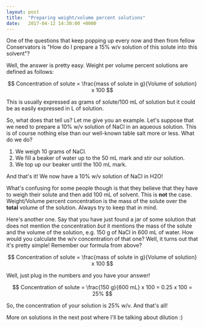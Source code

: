 ```yaml
---
layout: post
title:  "Preparing weight/volume percent solutions"
date:   2017-04-12 14:30:00 +0000
---
```


One of the questions that keep popping up every now and then from fellow Conservators is "How do I prepare a 15% w/v solution of this solute into this solvent"?

Well, the answer is pretty easy. Weight per volume percent solutions are defined as follows:

$$
Concentration of solute = \frac{mass of solute in g}{Volume of solution} x 100
$$

This is usually expressed as grams of solute/100 mL of solution but it could be as easily expressed in L of solution.

So, what does that tell us? Let me give you an example. Let's suppose that we need to prepare a 10% w/v solution of NaCl in an aqueous solution. This 
is of course nothing else than our well-known table salt more or less. What do we do?

1. We weigh 10 grams of NaCl.
2. We fill a beaker of water up to the 50 mL mark and stir our solution.
3. We top up our beaker until the 100 mL mark.

And that's it! We now have a 10% w/v solution of NaCl in H2O!

What's confusing for some people though is that they believe that they have to weigh their solute and then add 100 mL of solvent. 
This is **not** the case. Weight/Volume percent concentration is the mass of the solute over the **total** volume of the solution. Always try to keep that in mind.

Here's another one. Say that you have just found a jar of some solution that does not mention the concentration *but* it mentions the mass of the solute 
and the volume of the solution, e.g. 150 g of NaCl in 600 mL of water. How would you calculate the w/v concentration of that one? 
Well, it turns out that it's pretty simple! Remember our formula from above?

$$
Concentration of solute = \frac{mass of solute in g}{Volume of solution} x 100
$$
 
Well, just plug in the numbers and you have your answer!

$$
Concentration of solute = \frac{150 g}{600 mL} x 100 = 0.25 x 100 = 25%
$$

So, the concentration of your solution is 25% w/v. And that's all!

More on solutions in the next post where I'll be talking about dilution :)

